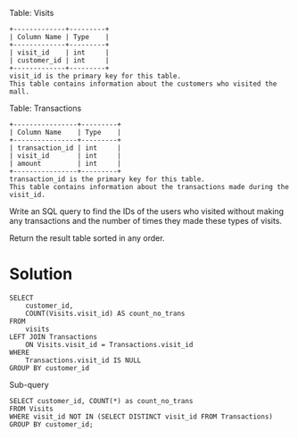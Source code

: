 Table: Visits

```
+-------------+---------+
| Column Name | Type    |
+-------------+---------+
| visit_id    | int     |
| customer_id | int     |
+-------------+---------+
visit_id is the primary key for this table.
This table contains information about the customers who visited the mall.
```

Table: Transactions

```
+----------------+---------+
| Column Name    | Type    |
+----------------+---------+
| transaction_id | int     |
| visit_id       | int     |
| amount         | int     |
+----------------+---------+
transaction_id is the primary key for this table.
This table contains information about the transactions made during the visit_id.
```

Write an SQL query to find the IDs of the users who visited without making any transactions and the number of times they made these types of visits.

Return the result table sorted in any order.

# Solution

```
SELECT
	customer_id,
	COUNT(Visits.visit_id) AS count_no_trans
FROM
	visits
LEFT JOIN Transactions
	ON Visits.visit_id = Transactions.visit_id
WHERE 
	Transactions.visit_id IS NULL
GROUP BY customer_id
```

Sub-query
```
SELECT customer_id, COUNT(*) as count_no_trans
FROM Visits
WHERE visit_id NOT IN (SELECT DISTINCT visit_id FROM Transactions)
GROUP BY customer_id;
```
